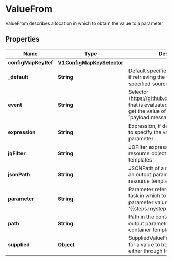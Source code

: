 

# ValueFrom

ValueFrom describes a location in which to obtain the value to a parameter
## Properties

Name | Type | Description | Notes
------------ | ------------- | ------------- | -------------
**configMapKeyRef** | [**V1ConfigMapKeySelector**](V1ConfigMapKeySelector.md) |  |  [optional]
**_default** | **String** | Default specifies a value to be used if retrieving the value from the specified source fails |  [optional]
**event** | **String** | Selector (https://github.com/antonmedv/expr) that is evaluated against the event to get the value of the parameter. E.g. &#x60;payload.message&#x60; |  [optional]
**expression** | **String** | Expression, if defined, is evaluated to specify the value for the parameter |  [optional]
**jqFilter** | **String** | JQFilter expression against the resource object in resource templates |  [optional]
**jsonPath** | **String** | JSONPath of a resource to retrieve an output parameter value from in resource templates |  [optional]
**parameter** | **String** | Parameter reference to a step or dag task in which to retrieve an output parameter value from (e.g. &#39;{{steps.mystep.outputs.myparam}}&#39;) |  [optional]
**path** | **String** | Path in the container to retrieve an output parameter value from in container templates |  [optional]
**supplied** | [**Object**](.md) | SuppliedValueFrom is a placeholder for a value to be filled in directly, either through the CLI, API, etc. |  [optional]



